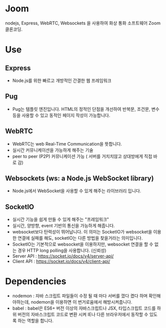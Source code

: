 # Joom

nodejs, Express, WebRTC, Websockets 을 사용하여 화상 통화 소프트웨어 Zoom 클론코딩.

# Use

## Express

- Node.js를 위한 빠르고 개방적인 간결한 웹 프레임워크

## Pug

- Pug는 템플릿 엔진입니다. HTML의 정적인 단점을 개선하여 반복문, 조건문, 변수 등을 사용할 수 있고 동적인 페이지 작성이 가능합니다.

## WebRTC

- WebRTC는 web Real-Time Communication을 뜻합니다.
- 실시간 커뮤니케이션을 가능하게 해주는 기술
- peer to peer (P2P) 커뮤니케이션 가능 ( 서버를 거치치않고 상대방에게 직접 바로 감)

## Websockets (ws: a Node.js WebSocket library)

- Node.js에서 WebSocket을 사용할 수 있게 해주는 라이브러리 입니다.

## SocketIO

- 실시간 기능을 쉽게 만들 수 있게 해주는 "프레임워크"
- 실시간, 양방향, event 기반의 통신을 가능하게 해줍니다.
- websocket보다 탄력성이 뛰어납니다. 이 의미는 SocketIO가 websocket을 이용한 연결에 실패를 해도, socketIO는 다른 방법을 찾을거라는 의미입니다.
- SocketIO는 기본적으로 websocket을 이용하지만, websocket 연결을 할 수 없는 경우 HTTP long polling을 사용합니다. (신뢰성)
- Server API : https://socket.io/docs/v4/server-api/
- Client API : https://socket.io/docs/v4/client-api/

# Dependencies

- nodemon : 자바 스크립트 파일들이 수정 될 때 마다 서버를 껐다 켰다 하며 확인해야하는데, nodemon을 이용하면 이 번거로움에서 해방시켜줍니다.
- babel : babel은 ES6+ 버전 이상의 자바스크립트나 JSX, 타입스크립트 코드를 하위 버전의 자바스크립트 코드로 변환 시켜 IE나 다른 브라우저에서 동작할 수 있도록 하는 역할을 합니다.
